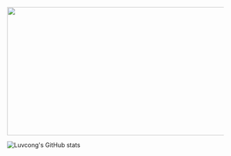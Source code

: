 <a href="https://github.com/devxb/gitanimals">
<img
  src="https://render.gitanimals.org/farms/NohYuMin"
  width="600"
  height="300"
/>
</a>

![Luvcong's GitHub stats](https://github-readme-stats.vercel.app/api?username=Luvcong&count_private=true)
